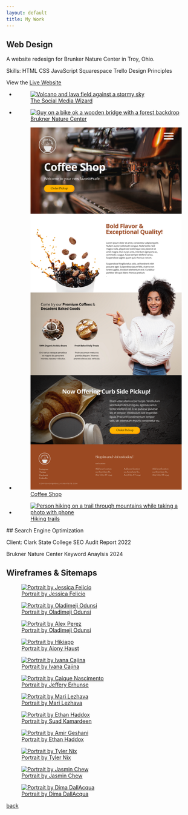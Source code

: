 ```yaml
---
layout: default
title: My Work
---
```


## Web Design

A website redesign for Brunker Nature Center in Troy, Ohio.

Skills:
HTML
CSS
JavaScript
Squarespace
Trello
Design Principles

View the [Live Website](https://www.bruknernaturecenter.com/)

<div class="gallery-body">
<ul>
	<li>
		<a href="img/wizard.png" target="_blank">
			<figure>
				<img src='img/wizard.png' alt='Volcano and lava field against a stormy sky'>
				<figcaption>The Social Media Wizard</figcaption>
			</figure>
		</a>
	</li>
	<li>
		<a href="img/bruknerredesign2022.png" target="_blank">
			<figure>
				<img src='img/bruknerredesign2022.png' alt='Guy on a bike ok a wooden bridge with a forest backdrop'>
				<figcaption>Brukner Nature Center</figcaption>
			</figure>
		</a>
	</li>
	<li>
		<a href="img/coffeeshop.png" target="_blank">
			<figure>
				<img src='img/coffeeshop.png' alt='Person standing alone in a misty forest'>
				<figcaption>Coffee Shop</figcaption>
			</figure>
		</a>
	</li>
	<li>
		<a href="">
			<figure>
				<img src='https://images.unsplash.com/photo-1568444438385-ece31a33ce78?crop=entropy&cs=tinysrgb&fit=max&fm=jpg&ixid=MnwxNDU4OXwwfDF8cmFuZG9tfHx8fHx8fHx8MTYzNDA1MjA5OA&ixlib=rb-1.2.1&q=80&w=400' alt='Person hiking on a trail through mountains while taking a photo with phone'>
				<figcaption>Hiking trails</figcaption>
			</figure>
		</a>
	</li>
</ul>
</div>
## Search Engine Optimization

Client: Clark State College 
SEO Audit Report 2022

Brukner Nature Center
Keyword Anaylsis 2024

## Wireframes & Sitemaps 

<div class="second-gallery">
		<a href="https://unsplash.com/@jeka_fe" target="_blank" class="gallery__link">
			<figure class="gallery__thumb">
				<img src="https://images.unsplash.com/photo-1519699047748-de8e457a634e?q=80&w=2080&auto=format&fit=crop&ixlib=rb-4.0.3&ixid=M3wxMjA3fDB8MHxwaG90by1wYWdlfHx8fGVufDB8fHx8fA%3D%3D" alt="Portrait by Jessica Felicio" class="gallery__image">
				<figcaption class="gallery__caption">Portrait by Jessica Felicio</figcaption>
			</figure>
		</a>

<a href="https://unsplash.com/@oladimeg" target="_blank" class="gallery__link">
			<figure class="gallery__thumb">
				<img src="https://images.unsplash.com/photo-1504834636679-cd3acd047c06?q=80&w=1964&auto=format&fit=crop&ixlib=rb-4.0.3&ixid=M3wxMjA3fDB8MHxwaG90by1wYWdlfHx8fGVufDB8fHx8fA%3D%3D" alt="Portrait by Oladimeji Odunsi" class="gallery__image">
				<figcaption class="gallery__caption">Portrait by Oladimeji Odunsi</figcaption>
			</figure>
		</a>

<a href="https://unsplash.com/@oladimeg" target="_blank" class="gallery__link">
			<figure class="gallery__thumb">
				<img src="https://images.unsplash.com/photo-1542513217-0b0eedf7005d?q=80&w=1964&auto=format&fit=crop&ixlib=rb-4.0.3&ixid=M3wxMjA3fDB8MHxwaG90by1wYWdlfHx8fGVufDB8fHx8fA%3D%3D" alt="Portrait by Alex Perez" class="gallery__image">
				<figcaption class="gallery__caption">Portrait by Oladimeji Odunsi</figcaption>
			</figure>
		</a>
	
<a href="https://unsplash.com/@aiony" target="_blank" class="gallery__link">
			<figure class="gallery__thumb">
				<img src="https://images.unsplash.com/photo-1526413232644-8a40f03cc03b?q=80&w=1974&auto=format&fit=crop&ixlib=rb-4.0.3&ixid=M3wxMjA3fDB8MHxwaG90by1wYWdlfHx8fGVufDB8fHx8fA%3D%3D" alt="Portrait by Hikiapp" class="gallery__image">
				<figcaption class="gallery__caption">Portrait by Aiony Haust</figcaption>
			</figure>
		</a>
		
<a href="https://unsplash.com/@von_co" target="_blank" class="gallery__link">
			<figure class="gallery__thumb">
				<img src="https://images.unsplash.com/photo-1535295972055-1c762f4483e5?q=80&w=1974&auto=format&fit=crop&ixlib=rb-4.0.3&ixid=M3wxMjA3fDB8MHxwaG90by1wYWdlfHx8fGVufDB8fHx8fA%3D%3D" alt="Portrait by Ivana Cajina" class="gallery__image">
				<figcaption class="gallery__caption">Portrait by Ivana Cajina</figcaption>
			</figure>
		</a>

<a href="https://unsplash.com/@caiquethecreator" target="_blank" class="gallery__link">
			<figure class="gallery__thumb">
				<img src="https://images.unsplash.com/photo-1505151228723-18d0f726f3b1?q=80&w=1974&auto=format&fit=crop&ixlib=rb-4.0.3&ixid=M3wxMjA3fDB8MHxwaG90by1wYWdlfHx8fGVufDB8fHx8fA%3D%3D" alt="Portrait by Caique Nascimento" class="gallery__image">
				<figcaption class="gallery__caption">Portrait by Jeffery Erhunse</figcaption>
			</figure>
		</a>
	
<a href="https://unsplash.com/@marilezhava" target="_blank" class="gallery__link">
			<figure class="gallery__thumb">
				<img src="https://images.unsplash.com/photo-1495649904698-0f3670bdf61f?q=80&w=1934&auto=format&fit=crop&ixlib=rb-4.0.3&ixid=M3wxMjA3fDB8MHxwaG90by1wYWdlfHx8fGVufDB8fHx8fA%3D%3D" alt="Portrait by Mari Lezhava" class="gallery__image">
				<figcaption class="gallery__caption">Portrait by Mari Lezhava</figcaption>
			</figure>
		</a>
		
<a href="https://unsplash.com/@suadkamardeen" target="_blank" class="gallery__link">
			<figure class="gallery__thumb">
				<img src="https://images.unsplash.com/photo-1627388020481-4330ab86d091?q=80&w=1974&auto=format&fit=crop&ixlib=rb-4.0.3&ixid=M3wxMjA3fDB8MHxwaG90by1wYWdlfHx8fGVufDB8fHx8fA%3D%3D" alt="Portrait by Ethan Haddox" class="gallery__image">
				<figcaption class="gallery__caption">Portrait by Suad Kamardeen</figcaption>
			</figure>
		</a>

<a href="https://unsplash.com/@ethanhaddox" target="_blank" class="gallery__link">
			<figure class="gallery__thumb">
				<img src="https://images.unsplash.com/photo-1517462964-21fdcec3f25b?q=80&w=1974&auto=format&fit=crop&ixlib=rb-4.0.3&ixid=M3wxMjA3fDB8MHxwaG90by1wYWdlfHx8fGVufDB8fHx8fA%3D%3D" alt="Portrait by Amir Geshani" class="gallery__image">
				<figcaption class="gallery__caption">Portrait by Ethan Haddox</figcaption>
			</figure>
		</a>
	
<a href="https://unsplash.com/@nixcreative" target="_blank" class="gallery__link">
			<figure class="gallery__thumb">
				<img src="https://images.unsplash.com/photo-1593501273289-354b4fcf3add?q=80&w=1974&auto=format&fit=crop&ixlib=rb-4.0.3&ixid=M3wxMjA3fDB8MHxwaG90by1wYWdlfHx8fGVufDB8fHx8fA%3D%3D" alt="Portrait by Tyler Nix" class="gallery__image">
				<figcaption class="gallery__caption">Portrait by Tyler Nix</figcaption>
			</figure>
		</a>

<a href="https://unsplash.com/@majestical_jasmin" target="_blank" class="gallery__link">
			<figure class="gallery__thumb">
				<img src="https://images.unsplash.com/photo-1619378607926-710cb2d2f9a3?q=80&w=1952&auto=format&fit=crop&ixlib=rb-4.0.3&ixid=M3wxMjA3fDB8MHxwaG90by1wYWdlfHx8fGVufDB8fHx8fA%3D%3D" alt="Portrait by Jasmin Chew" class="gallery__image">
				<figcaption class="gallery__caption">Portrait by Jasmin Chew</figcaption>
			</figure>
		</a>
		
<a href="https://unsplash.com/@dimadallacqua" target="_blank" class="gallery__link">
			<figure class="gallery__thumb">
				<img src="https://images.unsplash.com/photo-1586245895595-395fb6ffd945?q=80&w=1980&auto=format&fit=crop&ixlib=rb-4.0.3&ixid=M3wxMjA3fDB8MHxwaG90by1wYWdlfHx8fGVufDB8fHx8fA%3D%3D" alt="Portrait by Dima DallAcqua" class="gallery__image">
				<figcaption class="gallery__caption">Portrait by Dima DallAcqua</figcaption>
			</figure>
		</a>
</div>

[back](./)

